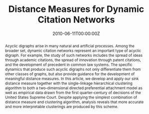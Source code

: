 ---
title: "Distance Measures for Dynamic Citation Networks"
authors:
- admin
date: "2010-06-11T00:00:00Z"
doi: "https://doi.org/10.1016/j.physa.2010.06.003"

# Schedule page publish date (NOT publication's date).
publishDate: "2020-08-18T00:00:00Z"

# Publication type.
# Legend: 0 = Uncategorized; 1 = Conference paper; 2 = Journal article;
# 3 = Preprint / Working Paper; 4 = Report; 5 = Book; 6 = Book section;
# 7 = Thesis; 8 = Patent
publication_types: ["2"]

# Publication name and optional abbreviated publication name.
publication: Physica A
publication_short: Physica A

abstract: Acyclic digraphs arise in many natural and artificial processes. Among the broader set, dynamic citation networks represent an important type of acyclic digraph. For example, the study of such networks includes the spread of ideas through academic citations, the spread of innovation through patent citations, and the development of precedent in common law systems. The specific dynamics that produce such acyclic digraphs not only differentiate them from other classes of graphs, but also provide guidance for the development of meaningful distance measures. In this article, we develop and apply our sink distance measure together with the single-linkage hierarchical clustering algorithm to both a two-dimensional directed preferential attachment model as well as empirical data drawn from the first quarter-century of decisions of the United States Supreme Court. Despite applying the simplest combination of distance measure and clustering algorithm, analysis reveals that more accurate and more interpretable clusterings are produced by this scheme.

# Summary. An optional shortened abstract.
# summary: Lorem ipsum dolor sit amet, consectetur adipiscing elit. Duis posuere tellus ac convallis placerat. Proin tincidunt magna sed ex sollicitudin condimentum.

tags:
- Citation network
- Distance measure
- Acyclic digraph
- Community detection
- Clustering
- Judicial citations
- Dimensionality

featured: false

links:
- name: Online Access
  url: https://www.sciencedirect.com/science/article/abs/pii/S0378437110004930?via%3Dihub
url_pdf: https://www.jonzelner.net/downloads/papers/distance_measures_for_networks.pdf
# url_code: '#'
# url_dataset: '#'
# url_poster: '#'
# url_project: ''
# url_slides: ''
# url_source: '#'
# url_video: '#'

# Featured image
# To use, add an image named `featured.jpg/png` to your page's folder. 
# image:
#   caption: ''
#   focal_point: ""
#   preview_only: false

# Associated Projects (optional).
#   Associate this publication with one or more of your projects.
#   Simply enter your project's folder or file name without extension.
#   E.g. `internal-project` references `content/project/internal-project/index.md`.
#   Otherwise, set `projects: []`.
# projects:
# - internal-project

# Slides (optional).
#   Associate this publication with Markdown slides.
#   Simply enter your slide deck's filename without extension.
#   E.g. `slides: "example"` references `content/slides/example/index.md`.
#   Otherwise, set `slides: ""`.
# slides: example
---